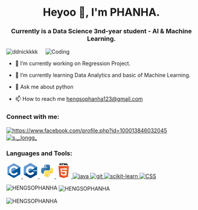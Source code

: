 <h1 align="center">Heyoo 👋, I'm PHANHA.</h1>
<h3 align="center">Currently is a Data Science 3nd-year student - AI & Machine Learning.</h3>
<img align="right" alt="Coding" width="400" src="https://media.giphy.com/media/scZPhLqaVOM1qG4lT9/giphy.gif">

<p align="left"> <img src="https://komarev.com/ghpvc/?username=HENGSOPHANHA&label=Profile_views&color=0e75b6&style=flat" alt="ddnickkkk" /> </p>

- 🔭 I’m currently working on Regression Project.

- 🌱 I’m currently learning Data Analytics and basic of Machine Learning.

- 💬 Ask me about python

- 📫 How to reach me hengsophanha123@gmail.com

<h3 align="left">Connect with me:</h3>
<p align="left">
<a href="https://www.facebook.com/profile.php?id=100013846032045" target="blank"><img align="center" src="https://raw.githubusercontent.com/rahuldkjain/github-profile-readme-generator/master/src/images/icons/Social/facebook.svg" alt="https://www.facebook.com/profile.php?id=100013846032045" height="30" width="40" /></a>
<a href="https://instagram.com/heng_sophanha" target="blank"><img align="center" src="https://raw.githubusercontent.com/rahuldkjain/github-profile-readme-generator/master/src/images/icons/Social/instagram.svg" alt="s._.longg_" height="30" width="40" /></a>
</p>

<h3 align="left">Languages and Tools:</h3>
<p align="left">
    <a href="https://www.cprogramming.com/" target="_blank" rel="noreferrer">
        <img src="https://raw.githubusercontent.com/devicons/devicon/master/icons/c/c-original.svg" alt="c" width="40" height="40"/>
    </a>
    <a href="https://www.w3schools.com/cpp/" target="_blank" rel="noreferrer">
        <img src="https://raw.githubusercontent.com/devicons/devicon/master/icons/cplusplus/cplusplus-original.svg" alt="cplusplus" width="40" height="40"/>
    </a>
    <a href="https://www.python.org" target="_blank" rel="noreferrer">
        <img src="https://raw.githubusercontent.com/devicons/devicon/master/icons/python/python-original.svg" alt="python" width="40" height="40"/>
    </a>
    <a href="https://www.w3.org/html/" target="_blank" rel="noreferrer">
        <img src="https://raw.githubusercontent.com/devicons/devicon/master/icons/html5/html5-original-wordmark.svg" alt="html5" width="40" height="40"/>
    </a>
    <a href="https://dev.java/" target="_blank" rel="noreferrer">
        <img src="https://avatars3.githubusercontent.com/u/18692364?s=400&v=4" alt="java" width="40" height="40"/>
    </a>
      <a href="https://git-scm.com/" target="_blank" rel="noreferrer"> 
    <img src="https://www.vectorlogo.zone/logos/git-scm/git-scm-icon.svg" alt="git" width="40" height="40"/> 
  </a>
    <a href="https://scikit-learn.org/stable/](https://scikit-learn.org/stable/_static/scikit-learn-logo-small.png" target="_blank" rel="noreferrer">
  <img src="https://upload.wikimedia.org/wikipedia/commons/thumb/0/05/Scikit_learn_logo_small.svg/1280px-Scikit_learn_logo_small.svg.png" alt="scikit-learn" width="40" height="40"/>
</a>
    <a href="https://scikit-learn.org/stable/](https://scikit-learn.org/stable/_static/scikit-learn-logo-small.png](https://www.w3.org/Style/CSS/" target="_blank" rel="noreferrer">
  <img src="https://upload.wikimedia.org/wikipedia/commons/thumb/0/05/Scikit_learn_logo_small.svg/1280px-Scikit_learn_logo_small.svg.png](https://www.w3.org/Style/CSS/w3c-css-logo-v2.png" alt="CSS" width="40" height="40"/>
</a>
</p>


<p><img align="left" src="https://github-readme-stats.vercel.app/api/top-langs?username=HENGSOPHANHA&show_icons=true&locale=en&layout=compact" alt="HENGSOPHANHA" /></p>

<p>&nbsp;<img align="center" src="https://github-readme-stats.vercel.app/api?username=HENGSOPHANHA&show_icons=true&locale=en" alt="HENGSOPHANHA" /></p>

<p><img align="center" src="https://github-readme-streak-stats.herokuapp.com/?user=HENGSOPHANHA&" alt="HENGSOPHANHA" /></p>
